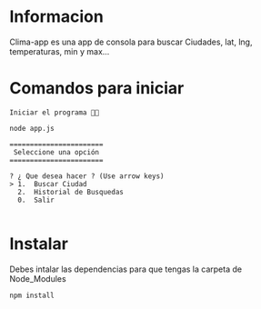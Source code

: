 # Informacion

Clima-app es una app de consola para buscar Ciudades, lat, lng, temperaturas, min y max...

# Comandos para iniciar

```
Iniciar el programa 👨‍🎓

node app.js

=======================
 Seleccione una opción
=======================

? ¿ Que desea hacer ? (Use arrow keys)
> 1.  Buscar Ciudad
  2.  Historial de Busquedas
  0.  Salir


```

# Instalar

Debes intalar las dependencias para que tengas la carpeta de Node_Modules

```
npm install
```
